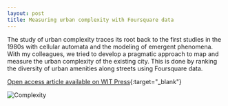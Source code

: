 ```yaml
---
layout: post
title: Measuring urban complexity with Foursquare data
---
```


The study of urban complexity traces its root back to the first studies in the 1980s with cellular automata and the modeling of emergent phenomena. With my colleagues, we tried to develop a pragmatic approach to map and measure the urban complexity of the existing city. This is done by ranking the diversity of urban amenities along streets using Foursquare data.

[Open access article available on WIT Press](https://www.witpress.com/elibrary/wit-transactions-on-ecology-and-the-environment/226/36305){:target="_blank"}

![Complexity]({{site.baseurl}}/assets/images/2017-10-01-urban-complexity.png)

